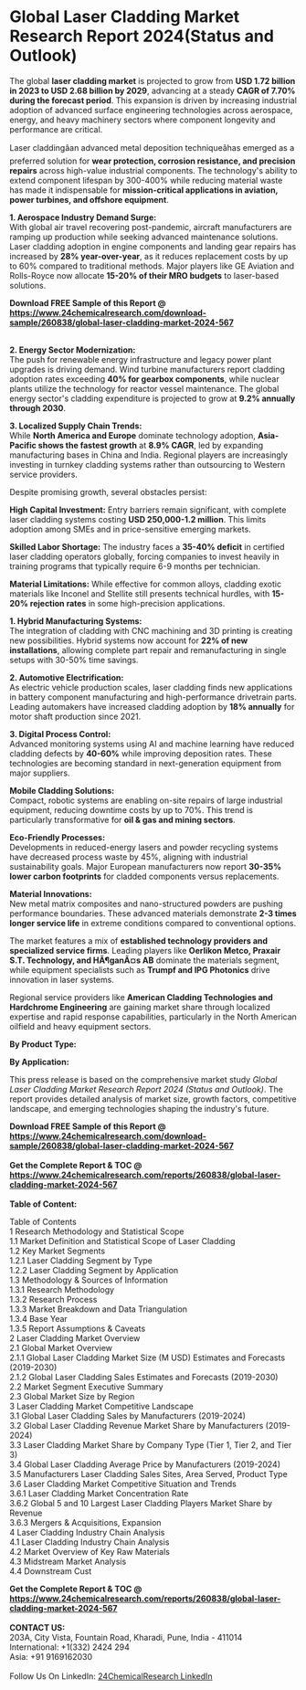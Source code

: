 <h1>Global Laser Cladding Market Research Report 2024(Status and Outlook)</h1><p>The global <strong>laser cladding market</strong> is projected to grow from <strong>USD 1.72 billion in 2023 to USD 2.68 billion by 2029</strong>, advancing at a steady <strong>CAGR of 7.70% during the forecast period</strong>. This expansion is driven by increasing industrial adoption of advanced surface engineering technologies across aerospace, energy, and heavy machinery sectors where component longevity and performance are critical.</p><p>Laser claddingâan advanced metal deposition techniqueâhas emerged as a preferred solution for <strong>wear protection, corrosion resistance, and precision repairs</strong> across high-value industrial components. The technology's ability to extend component lifespan by 300-400% while reducing material waste has made it indispensable for <strong>mission-critical applications in aviation, power turbines, and offshore equipment</strong>.</p><p><strong>1. Aerospace Industry Demand Surge:</strong><br>
With global air travel recovering post-pandemic, aircraft manufacturers are ramping up production while seeking advanced maintenance solutions. Laser cladding adoption in engine components and landing gear repairs has increased by <strong>28% year-over-year</strong>, as it reduces replacement costs by up to 60% compared to traditional methods. Major players like GE Aviation and Rolls-Royce now allocate <strong>15-20% of their MRO budgets</strong> to laser-based solutions.</p><div><b>Download FREE Sample of this Report @ 
            <a href="https://www.24chemicalresearch.com/download-sample/260838/global-laser-cladding-market-2024-567">
            https://www.24chemicalresearch.com/download-sample/260838/global-laser-cladding-market-2024-567</a></b></div><br><p><strong>2. Energy Sector Modernization:</strong><br>
The push for renewable energy infrastructure and legacy power plant upgrades is driving demand. Wind turbine manufacturers report cladding adoption rates exceeding <strong>40% for gearbox components</strong>, while nuclear plants utilize the technology for reactor vessel maintenance. The global energy sector's cladding expenditure is projected to grow at <strong>9.2% annually through 2030</strong>.</p><p><strong>3. Localized Supply Chain Trends:</strong><br>
While <strong>North America and Europe</strong> dominate technology adoption, <strong>Asia-Pacific shows the fastest growth</strong> at <strong>8.9% CAGR</strong>, led by expanding manufacturing bases in China and India. Regional players are increasingly investing in turnkey cladding systems rather than outsourcing to Western service providers.</p><p>Despite promising growth, several obstacles persist:</p><p><strong>High Capital Investment:</strong> Entry barriers remain significant, with complete laser cladding systems costing <strong>USD 250,000-1.2 million</strong>. This limits adoption among SMEs and in price-sensitive emerging markets.</p><p><strong>Skilled Labor Shortage:</strong> The industry faces a <strong>35-40% deficit</strong> in certified laser cladding operators globally, forcing companies to invest heavily in training programs that typically require 6-9 months per technician.</p><p><strong>Material Limitations:</strong> While effective for common alloys, cladding exotic materials like Inconel and Stellite still presents technical hurdles, with <strong>15-20% rejection rates</strong> in some high-precision applications.</p><p><strong>1. Hybrid Manufacturing Systems:</strong><br>
The integration of cladding with CNC machining and 3D printing is creating new possibilities. Hybrid systems now account for <strong>22% of new installations</strong>, allowing complete part repair and remanufacturing in single setups with 30-50% time savings.</p><p><strong>2. Automotive Electrification:</strong><br>
As electric vehicle production scales, laser cladding finds new applications in battery component manufacturing and high-performance drivetrain parts. Leading automakers have increased cladding adoption by <strong>18% annually</strong> for motor shaft production since 2021.</p><p><strong>3. Digital Process Control:</strong><br>
Advanced monitoring systems using AI and machine learning have reduced cladding defects by <strong>40-60%</strong> while improving deposition rates. These technologies are becoming standard in next-generation equipment from major suppliers.</p><p><strong>Mobile Cladding Solutions:</strong><br>
	Compact, robotic systems are enabling on-site repairs of large industrial equipment, reducing downtime costs by up to 70%. This trend is particularly transformative for <strong>oil &amp; gas and mining sectors</strong>.</p><p><strong>Eco-Friendly Processes:</strong><br>
	Developments in reduced-energy lasers and powder recycling systems have decreased process waste by 45%, aligning with industrial sustainability goals. Major European manufacturers now report <strong>30-35% lower carbon footprints</strong> for cladded components versus replacements.</p><p><strong>Material Innovations:</strong><br>
	New metal matrix composites and nano-structured powders are pushing performance boundaries. These advanced materials demonstrate <strong>2-3 times longer service life</strong> in extreme conditions compared to conventional options.</p><p>The market features a mix of <strong>established technology providers and specialized service firms</strong>. Leading players like <strong>Oerlikon Metco, Praxair S.T. Technology, and HÃ¶ganÃ¤s AB</strong> dominate the materials segment, while equipment specialists such as <strong>Trumpf and IPG Photonics</strong> drive innovation in laser systems.</p><p>Regional service providers like <strong>American Cladding Technologies and Hardchrome Engineering</strong> are gaining market share through localized expertise and rapid response capabilities, particularly in the North American oilfield and heavy equipment sectors.</p><p><strong>By Product Type:</strong></p><p><strong>By Application:</strong></p><p>This press release is based on the comprehensive market study <em>Global Laser Cladding Market Research Report 2024 (Status and Outlook)</em>. The report provides detailed analysis of market size, growth factors, competitive landscape, and emerging technologies shaping the industry's future.</p><div><b>Download FREE Sample of this Report @ 
            <a href="https://www.24chemicalresearch.com/download-sample/260838/global-laser-cladding-market-2024-567">
            https://www.24chemicalresearch.com/download-sample/260838/global-laser-cladding-market-2024-567</a></b></div><br><div><b>Get the Complete Report & TOC @ 
            <a href="https://www.24chemicalresearch.com/reports/260838/global-laser-cladding-market-2024-567">
            https://www.24chemicalresearch.com/reports/260838/global-laser-cladding-market-2024-567</a></b></div><br>
            <b>Table of Content:</b><p>Table of Contents<br />
1 Research Methodology and Statistical Scope<br />
1.1 Market Definition and Statistical Scope of Laser Cladding<br />
1.2 Key Market Segments<br />
1.2.1 Laser Cladding Segment by Type<br />
1.2.2 Laser Cladding Segment by Application<br />
1.3 Methodology & Sources of Information<br />
1.3.1 Research Methodology<br />
1.3.2 Research Process<br />
1.3.3 Market Breakdown and Data Triangulation<br />
1.3.4 Base Year<br />
1.3.5 Report Assumptions & Caveats<br />
2 Laser Cladding Market Overview<br />
2.1 Global Market Overview<br />
2.1.1 Global Laser Cladding Market Size (M USD) Estimates and Forecasts (2019-2030)<br />
2.1.2 Global Laser Cladding Sales Estimates and Forecasts (2019-2030)<br />
2.2 Market Segment Executive Summary<br />
2.3 Global Market Size by Region<br />
3 Laser Cladding Market Competitive Landscape<br />
3.1 Global Laser Cladding Sales by Manufacturers (2019-2024)<br />
3.2 Global Laser Cladding Revenue Market Share by Manufacturers (2019-2024)<br />
3.3 Laser Cladding Market Share by Company Type (Tier 1, Tier 2, and Tier 3)<br />
3.4 Global Laser Cladding Average Price by Manufacturers (2019-2024)<br />
3.5 Manufacturers Laser Cladding Sales Sites, Area Served, Product Type<br />
3.6 Laser Cladding Market Competitive Situation and Trends<br />
3.6.1 Laser Cladding Market Concentration Rate<br />
3.6.2 Global 5 and 10 Largest Laser Cladding Players Market Share by Revenue<br />
3.6.3 Mergers & Acquisitions, Expansion<br />
4 Laser Cladding Industry Chain Analysis<br />
4.1 Laser Cladding Industry Chain Analysis<br />
4.2 Market Overview of Key Raw Materials<br />
4.3 Midstream Market Analysis<br />
4.4 Downstream Cust</p><div><b>Get the Complete Report & TOC @ 
            <a href="https://www.24chemicalresearch.com/reports/260838/global-laser-cladding-market-2024-567">
            https://www.24chemicalresearch.com/reports/260838/global-laser-cladding-market-2024-567</a></b></div><br><b>CONTACT US:</b><br>
            203A, City Vista, Fountain Road, Kharadi, Pune, India - 411014<br>
            International: +1(332) 2424 294<br>
            Asia: +91 9169162030 <br><br>
            Follow Us On LinkedIn: <a href="https://www.linkedin.com/company/24chemicalresearch/">24ChemicalResearch LinkedIn</a>